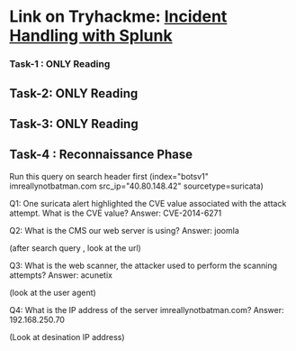 # Link on Tryhackme: [Incident Handling with Splunk](https://tryhackme.com/r/room/splunk201)

### Task-1 : ONLY Reading

## Task-2: ONLY Reading

## Task-3: ONLY Reading

## Task-4 : Reconnaissance Phase

Run this query on search header first
(index="botsv1" imreallynotbatman.com src_ip="40.80.148.42" sourcetype=suricata)

Q1: One suricata alert highlighted the CVE value associated with the attack attempt. What is the CVE value?
Answer: CVE-2014-6271

Q2: What is the CMS our web server is using?
Answer: joomla

(after search query , look at the url)

Q3: What is the web scanner, the attacker used to perform the scanning attempts?
Answer: acunetix 

(look at the user agent)

Q4: What is the IP address of the server imreallynotbatman.com?
Answer: 192.168.250.70

(Look at desination IP address)
